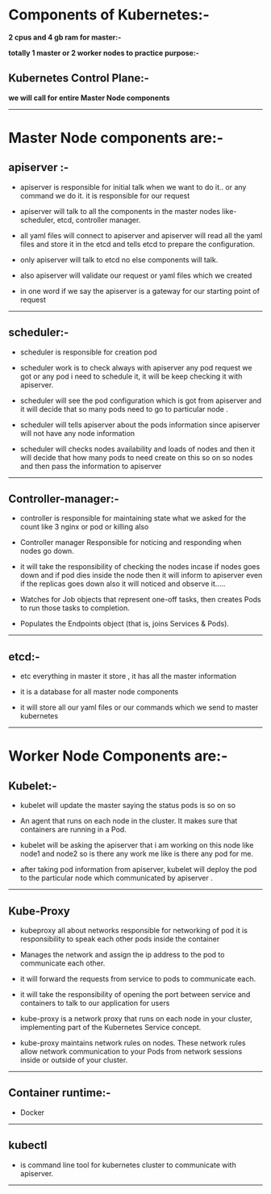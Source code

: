 
# Components of Kubernetes:- 

**2 cpus and 4 gb ram for master:-** 

**totally 1 master or 2 worker nodes to practice purpose:-**

## Kubernetes Control Plane:- 
**we will call for entire Master Node components**

---


# Master Node components are:-


## apiserver :- 

- apiserver is responsible for initial talk when we want to do it.. or any command we do it. it is responsible for our request 

- apiserver will talk to all the components in the master nodes like- scheduler, etcd, controller manager.
- all yaml files will connect to apiserver and apiserver will read all the yaml files and store it in the etcd and tells etcd  to prepare the configuration.
- only apiserver will talk to etcd no else components will talk.
- also apiserver will validate our request or yaml files which we created 
- in one word if we say the apiserver is a gateway for our starting point of request          

---


## scheduler:-

- scheduler is responsible for creation pod 

-  scheduler work is to check always with apiserver any pod request we got or any pod i need to schedule it, it will be keep checking it with apiserver.
-  scheduler will see the pod configuration which is got from apiserver and it will decide that so many pods need to go to particular node .
- scheduler will tells apiserver about the pods information since apiserver will not have any node information
-  scheduler will checks nodes availability and loads of nodes and then it will decide that how many pods to need create on this so on so nodes and 
      then pass the information to apiserver

---


## Controller-manager:- 

- controller is responsible for maintaining  state what we asked for the count like 3 nginx or pod  or killing also

-  Controller manager Responsible for noticing and responding when nodes go down.
-  it will take the responsibility of checking the nodes incase if nodes goes down and if pod dies inside the node then it will inform to apiserver 
      even if the replicas goes down also it will noticed and observe it..... 
-  Watches for Job objects that represent one-off tasks, then creates Pods to run those tasks to completion.
-  Populates the Endpoints object (that is, joins Services & Pods).

---
 

## etcd:- 

- etc everything in master it store , it has all the master information 

-  it is a database for all master node components 
-   it will store all our yaml files or our commands which we send to master kubernetes 

      
---


# Worker Node Components are:-


##  Kubelet:-

- kubelet will update the master saying the status pods is so on so
  
-  An agent that runs on each node in the cluster. It makes sure that containers are running in a Pod.
-  kubelet will be asking the apiserver that i am working on this node like node1 and node2 so is there any work me like is there any pod for me.
-  after taking pod information from apiserver, kubelet will deploy the pod to the particular node which communicated by apiserver .

---


## Kube-Proxy

- kubeproxy all about networks  responsible for networking of pod 
it is responsibility to speak each other pods inside the container


-  Manages the network and assign the ip address to the pod to communicate each other.
-  it will forward the requests from service to pods to communicate each.
-  it will take the responsibility of opening the port  between service and containers to talk to our application for users 
-  kube-proxy is a network proxy that runs on each node in your cluster, implementing part of the Kubernetes Service concept.
-  kube-proxy maintains network rules on nodes. These network rules allow network communication to your Pods from network sessions inside or outside of your
         cluster.
    
---


## Container runtime:- 

* Docker

---


## kubectl 

  * is command line tool for kubernetes cluster to communicate with apiserver.
  
   ---

   












